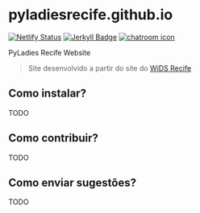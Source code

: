 # pyladiesrecife.github.io
[![Netlify Status](https://api.netlify.com/api/v1/badges/8a2cfca7-50b9-4371-acad-8306e55aaeb1/deploy-status)](https://app.netlify.com/sites/lovely-bubblegum-9c8e05/deploys) [![Jerkyll Badge](https://img.shields.io/badge/powered%20by-jekyll-red.svg)](https://jekyllrb.com/) [![chatroom icon](https://patrolavia.github.io/telegram-badge/chat.png)](https://t.me/pyladiesrecife)

PyLadies Recife Website

> Site desenvolvido a partir do site do [WiDS Recife](https://github.com/widsrecife/widsrecife.github.io)

## Como instalar?

TODO 

## Como contribuir?

TODO 

## Como enviar sugestões?

TODO


